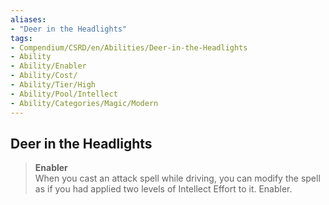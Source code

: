 ```yaml
---
aliases:
- "Deer in the Headlights"
tags:
- Compendium/CSRD/en/Abilities/Deer-in-the-Headlights
- Ability
- Ability/Enabler
- Ability/Cost/
- Ability/Tier/High
- Ability/Pool/Intellect
- Ability/Categories/Magic/Modern
---
```


  
## Deer in the Headlights
>**Enabler**  
When you cast an attack spell while driving, you can modify the spell as if you had applied two levels of Intellect Effort to it. Enabler.




